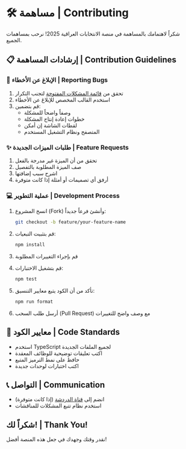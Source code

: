 # 🛠️ مساهمة | Contributing

شكراً لاهتمامك بالمساهمة في منصة الانتخابات العراقية 2025! نرحب بمساهمات الجميع.

## 📋 إرشادات المساهمة | Contribution Guidelines

### 🐛 الإبلاغ عن الأخطاء | Reporting Bugs
1. تحقق من [قائمة المشكلات المفتوحة](https://github.com/absulysuly/Election-2025-social-series-/issues) لتجنب التكرار
2. استخدم القالب المخصص للإبلاغ عن الأخطاء
3. قم بتضمين:
   - وصفاً واضحاً للمشكلة
   - خطوات إعادة إنتاج المشكلة
   - لقطات الشاشة إن أمكن
   - المتصفح ونظام التشغيل المستخدم

### ✨ طلبات الميزات الجديدة | Feature Requests
1. تحقق من أن الميزة غير مدرجة بالفعل
2. صف الميزة المطلوبة بالتفصيل
3. اشرح سبب إضافتها
4. أرفق أي تصميمات أو أمثلة إذا كانت متوفرة

### 💻 عملية التطوير | Development Process

1. انسخ المشروع (Fork) وأنشئ فرعاً جديداً:
   ```bash
   git checkout -b feature/your-feature-name
   ```

2. قم بتثبيت التبعيات:
   ```bash
   npm install
   ```

3. قم بإجراء التغييرات المطلوبة

4. قم بتشغيل الاختبارات:
   ```bash
   npm test
   ```

5. تأكد من أن الكود يتبع معايير التنسيق:
   ```bash
   npm run format
   ```

6. أرسل طلب السحب (Pull Request) مع وصف واضح للتغييرات

## 📝 معايير الكود | Code Standards

- استخدم TypeScript لجميع الملفات الجديدة
- اكتب تعليقات توضيحية للوظائف المعقدة
- حافظ على نمط الترميز المتبع
- اكتب اختبارات لوحدات جديدة

## 📞 التواصل | Communication

- انضم إلى [قناة الدردشة]() (إذا كانت متوفرة)
- استخدم نظام تتبع المشكلات للمناقشات

## شكراً لك! | Thank You!

نقدر وقتك وجهدك في جعل هذه المنصة أفضل!
